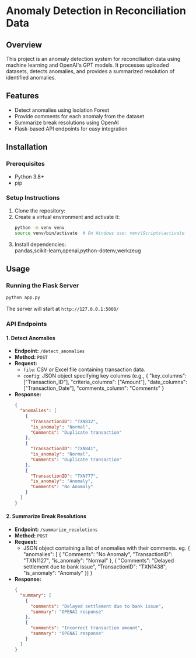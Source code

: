 # Anomaly Detection in Reconciliation Data

## Overview

This project is an anomaly detection system for reconciliation data using machine learning and OpenAI's GPT models. It processes uploaded datasets, detects anomalies, and provides a summarized resolution of identified anomalies.

## Features

- Detect anomalies using Isolation Forest
- Provide comments for each anomaly from the dataset
- Summarize break resolutions using OpenAI
- Flask-based API endpoints for easy integration

## Installation

### Prerequisites

- Python 3.8+
- pip

### Setup Instructions

1. Clone the repository:
2. Create a virtual environment and activate it:
   ```sh
   python -m venv venv
   source venv/bin/activate  # On Windows use: venv\Scripts\activate
   ```
3. Install dependencies:  
   pandas,scikit-learn,openai,python-dotenv,werkzeug

## Usage

### Running the Flask Server

```sh
python app.py
```

The server will start at `http://127.0.0.1:5000/`

### API Endpoints

#### 1. Detect Anomalies

- **Endpoint:** `/detect_anomalies`
- **Method:** `POST`
- **Request:**
  - `file`: CSV or Excel file containing transaction data.
  - `config`: JSON object specifying key columns (e.g.,
    {
    "key_columns": ["Transaction_ID"],
    "criteria_columns": ["Amount"],
    "date_columns": ["Transaction_Date"],
    "comments_column": "Comments"
    }
- **Response:**
  ```json
  {
    "anomalies": [
      {
        "TransactionID": "TXN832",
        "is_anomaly": "Normal",
        "Comments": "Duplicate transaction"
      },
      {
        "TransactionID": "TXN841",
        "is_anomaly": "Normal",
        "Comments": "Duplicate transaction"
      },
      {
        "TransactionID": "TXN777",
        "is_anomaly": "Anomaly",
        "Comments": "No Anomaly"
      }
    ]
  }
  ```

#### 2. Summarize Break Resolutions

- **Endpoint:** `/summarize_resolutions`
- **Method:** `POST`
- **Request:**
  - JSON object containing a list of anomalies with their comments.
    eg.
    {
    "anomalies": [
    {
    "Comments": "No Anomaly",
    "TransactionID": "TXN1127",
    "is_anomaly": "Normal"
    },
    {
    "Comments": "Delayed settlement due to bank issue",
    "TransactionID": "TXN1438",
    "is_anomaly": "Anomaly"
    }]
    }
- **Response:**
  ```json
  {
    "summary": [
      {
        "comments": "Delayed settlement due to bank issue",
        "summary": "OPENAI response"
      },
      {
        "comments": "Incorrect transaction amount",
        "summary": "OPENAI response"
      }
    ]
  }
  ```
